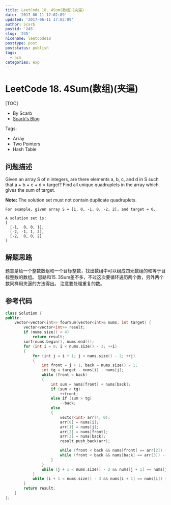 ```yaml
---
title: LeetCode 18. 4Sum(数组)(夹逼)
date: '2017-06-11 17:02:09'
updated: '2017-06-11 17:02:09'
author: Scarb
postid: '245'
slug: '245'
nicename: leetcode18
posttype: post
poststatus: publish
tags:
  - acm
categories: exp
---
```


# LeetCode 18. 4Sum(数组)(夹逼)
[TOC]

- By Scarb
- [Scarb's Blog](http://47.106.131.90/blog)


Tags:

- Array
- Two Pointers
- Hash Table


## 问题描述

Given an array S of n integers, are there elements a, b, c, and d in S such that a + b + c + d = target? Find all unique quadruplets in the array which gives the sum of target.

**Note:** The solution set must not contain duplicate quadruplets.
```
For example, given array S = [1, 0, -1, 0, -2, 2], and target = 0.

A solution set is:
[
  [-1,  0, 0, 1],
  [-2, -1, 1, 2],
  [-2,  0, 0, 2]
]
```

## 解题思路
题意是给一个整数数组和一个目标整数，找出数组中可以组成四元数组的和等于目标整数的数组。
思路和15. 3Sum差不多，不过这次要循环遍历两个数，另外两个数同样用夹逼的方法得出。
注意要处理重复的数。

## 参考代码
```C++
class Solution {
public:
	vector<vector<int>> fourSum(vector<int>& nums, int target) {
		vector<vector<int>> result;
		if (nums.size() < 4)
			return result;
		sort(nums.begin(), nums.end());
		for (int i = 0; i < nums.size() - 3; ++i)
		{
			for (int j = i + 1; j < nums.size() - 2; ++j)
			{
				int front = j + 1, back = nums.size() - 1;
				int tg = target - nums[i] - nums[j];
				while (front < back)
				{
					int sum = nums[front] + nums[back];
					if (sum < tg)
						++front;
					else if (sum > tg)
						--back;
					else
					{
						vector<int> arr(4, 0);
						arr[0] = nums[i];
						arr[1] = nums[j];
						arr[2] = nums[front];
						arr[3] = nums[back];
						result.push_back(arr);

						while (front < back && nums[front] == arr[2]) ++front;
						while (front < back && nums[back] == arr[3]) --back;
					}
				}
				while (j + 1 < nums.size() - 2 && nums[j + 1] == nums[j]) ++j;
			}
			while (i + 1 < nums.size() - 3 && nums[i + 1] == nums[i]) ++i;
		}
		return result;
	}
};
```